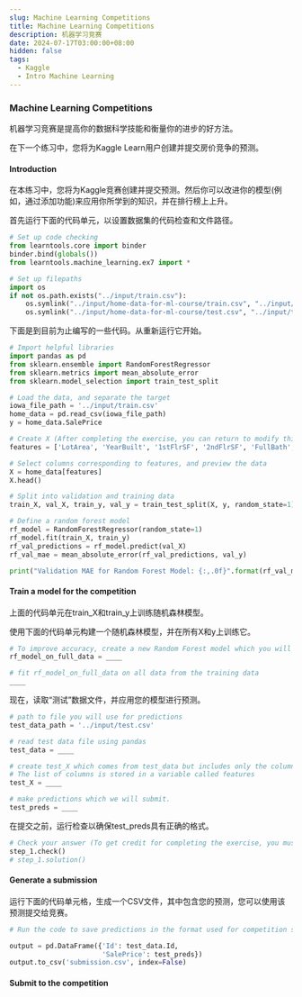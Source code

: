 ```yaml
---
slug: Machine Learning Competitions
title: Machine Learning Competitions
description: 机器学习竞赛
date: 2024-07-17T03:00:00+08:00
hidden: false 
tags:
  - Kaggle
  - Intro Machine Learning
---
```

### Machine Learning Competitions

机器学习竞赛是提高你的数据科学技能和衡量你的进步的好方法。

在下一个练习中，您将为Kaggle Learn用户创建并提交房价竞争的预测。

#### Introduction

在本练习中，您将为Kaggle竞赛创建并提交预测。然后你可以改进你的模型(例如，通过添加功能)来应用你所学到的知识，并在排行榜上上升。

首先运行下面的代码单元，以设置数据集的代码检查和文件路径。

```python
# Set up code checking
from learntools.core import binder
binder.bind(globals())
from learntools.machine_learning.ex7 import *

# Set up filepaths
import os
if not os.path.exists("../input/train.csv"):
    os.symlink("../input/home-data-for-ml-course/train.csv", "../input/train.csv")  
    os.symlink("../input/home-data-for-ml-course/test.csv", "../input/test.csv") 
```

下面是到目前为止编写的一些代码。从重新运行它开始。

```python
# Import helpful libraries
import pandas as pd
from sklearn.ensemble import RandomForestRegressor
from sklearn.metrics import mean_absolute_error
from sklearn.model_selection import train_test_split

# Load the data, and separate the target
iowa_file_path = '../input/train.csv'
home_data = pd.read_csv(iowa_file_path)
y = home_data.SalePrice

# Create X (After completing the exercise, you can return to modify this line!)
features = ['LotArea', 'YearBuilt', '1stFlrSF', '2ndFlrSF', 'FullBath', 'BedroomAbvGr', 'TotRmsAbvGrd']

# Select columns corresponding to features, and preview the data
X = home_data[features]
X.head()

# Split into validation and training data
train_X, val_X, train_y, val_y = train_test_split(X, y, random_state=1)

# Define a random forest model
rf_model = RandomForestRegressor(random_state=1)
rf_model.fit(train_X, train_y)
rf_val_predictions = rf_model.predict(val_X)
rf_val_mae = mean_absolute_error(rf_val_predictions, val_y)

print("Validation MAE for Random Forest Model: {:,.0f}".format(rf_val_mae))
```

#### Train a model for the competition

上面的代码单元在train_X和train_y上训练随机森林模型。

使用下面的代码单元构建一个随机森林模型，并在所有X和y上训练它。

```python
# To improve accuracy, create a new Random Forest model which you will train on all training data
rf_model_on_full_data = ____

# fit rf_model_on_full_data on all data from the training data
____
```

现在，读取“测试”数据文件，并应用您的模型进行预测。

```python
# path to file you will use for predictions
test_data_path = '../input/test.csv'

# read test data file using pandas
test_data = ____

# create test_X which comes from test_data but includes only the columns you used for prediction.
# The list of columns is stored in a variable called features
test_X = ____

# make predictions which we will submit. 
test_preds = ____
```

在提交之前，运行检查以确保test_preds具有正确的格式。

```python
# Check your answer (To get credit for completing the exercise, you must get a "Correct" result!)
step_1.check()
# step_1.solution()
```

#### Generate a submission

运行下面的代码单元格，生成一个CSV文件，其中包含您的预测，您可以使用该预测提交给竞赛。

```python
# Run the code to save predictions in the format used for competition scoring

output = pd.DataFrame({'Id': test_data.Id,
                       'SalePrice': test_preds})
output.to_csv('submission.csv', index=False)
```

#### Submit to the competition


